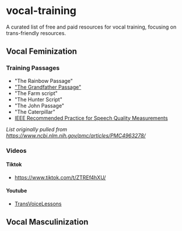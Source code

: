# vocal-training
A curated list of free and paid resources for vocal training, focusing on trans-friendly resources.

## Vocal Feminization

### Training Passages

- "The Rainbow Passage"
- ["The Grandfather Passage"](https://coe.uoregon.edu/cds/files/2019/07/Grandfather-Passage.pdf)
- "The Farm script"
- "The Hunter Script"
- "The John Passage"
- "The Caterpillar”
- [IEEE Recommended Practice for Speech Quality Measurements](https://www.cs.columbia.edu/~hgs/audio/harvard.html)

_List originally pulled from https://www.ncbi.nlm.nih.gov/pmc/articles/PMC4963278/_

### Videos

#### Tiktok

- https://www.tiktok.com/t/ZTREf4hXU/

#### Youtube

- [TransVoiceLessons](https://www.youtube.com/@TransVoiceLessons)

## Vocal Masculinization
